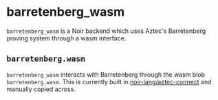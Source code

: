
# barretenberg_wasm

`barretenberg_wasm` is a Noir backend which uses Aztec's Barretenberg proving system through a wasm interface. 

## `barretenberg.wasm`

`barretenberg_wasm` interacts with Barretenberg through the wasm blob `barretenberg.wasm`. This is currently built in [noir-lang/aztec-connect](https://github.com/noir-lang/aztec-connect/tree/kw/noir-dsl/barretenberg) and manually copied across.
